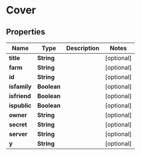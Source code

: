 

# Cover


## Properties

| Name | Type | Description | Notes |
|------------ | ------------- | ------------- | -------------|
|**title** | **String** |  |  [optional] |
|**farm** | **String** |  |  [optional] |
|**id** | **String** |  |  [optional] |
|**isfamily** | **Boolean** |  |  [optional] |
|**isfriend** | **Boolean** |  |  [optional] |
|**ispublic** | **Boolean** |  |  [optional] |
|**owner** | **String** |  |  [optional] |
|**secret** | **String** |  |  [optional] |
|**server** | **String** |  |  [optional] |
|**y** | **String** |  |  [optional] |



